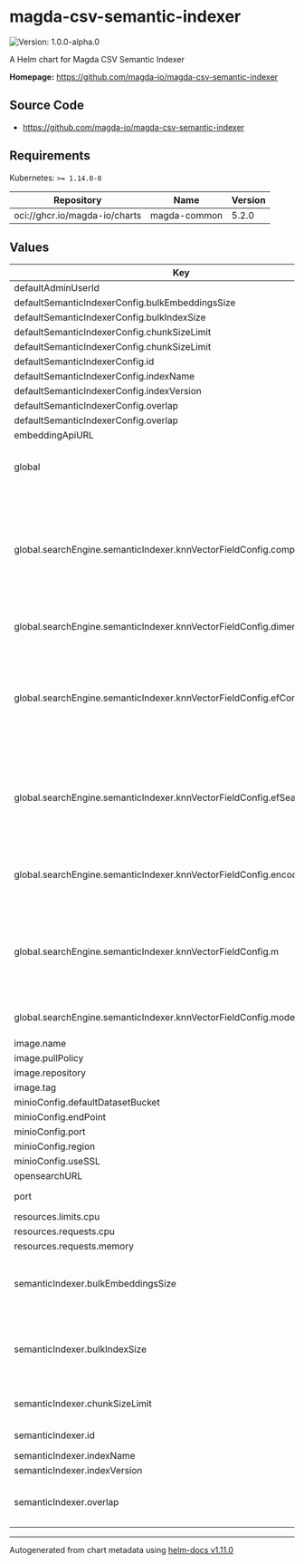 # magda-csv-semantic-indexer

![Version: 1.0.0-alpha.0](https://img.shields.io/badge/Version-1.0.0--alpha.0-informational?style=flat-square)

A Helm chart for Magda CSV Semantic Indexer

**Homepage:** <https://github.com/magda-io/magda-csv-semantic-indexer>

## Source Code

* <https://github.com/magda-io/magda-csv-semantic-indexer>

## Requirements

Kubernetes: `>= 1.14.0-0`

| Repository | Name | Version |
|------------|------|---------|
| oci://ghcr.io/magda-io/charts | magda-common | 5.2.0 |

## Values

| Key | Type | Default | Description |
|-----|------|---------|-------------|
| defaultAdminUserId | string | `"00000000-0000-4000-8000-000000000000"` |  |
| defaultSemanticIndexerConfig.bulkEmbeddingsSize | int | `1` |  |
| defaultSemanticIndexerConfig.bulkIndexSize | int | `50` |  |
| defaultSemanticIndexerConfig.chunkSizeLimit | int | `512` |  |
| defaultSemanticIndexerConfig.chunkSizeLimit | int | `512` |  |
| defaultSemanticIndexerConfig.id | string | `"csv-semantic-indexer"` |  |
| defaultSemanticIndexerConfig.indexName | string | `"semantic-index"` |  |
| defaultSemanticIndexerConfig.indexVersion | int | `1` |  |
| defaultSemanticIndexerConfig.overlap | int | `50` |  |
| defaultSemanticIndexerConfig.overlap | int | `50` |  |
| embeddingApiURL | string | `"http://magda-embedding-api"` |  |
| global | object | `{"image":{},"rollingUpdate":{},"searchEngine":{"defaultDatasetBucket":"magda-datasets","semanticIndexer":{"indexName":null,"indexVersion":null,"knnVectorFieldConfig":{"compressionLevel":null,"dimension":768,"efConstruction":100,"efSearch":100,"encoder":{"clip":false,"name":"sq","type":"fp16"},"m":16,"mode":"in_memory","spaceType":"l2"},"numberOfReplicas":0,"numberOfShards":1}}}` | only for providing appropriate default value for helm lint |
| global.searchEngine.semanticIndexer.knnVectorFieldConfig.compressionLevel | string | `nil` | The compression_level mapping parameter selects a quantization encoder that reduces vector memory consumption by the given factor. |
| global.searchEngine.semanticIndexer.knnVectorFieldConfig.dimension | int | `768` | Dimension of the embedding vectors. |
| global.searchEngine.semanticIndexer.knnVectorFieldConfig.efConstruction | int | `100` | Similar to efSearch but used during index construction. Higher values improve search quality but increase index build time. |
| global.searchEngine.semanticIndexer.knnVectorFieldConfig.efSearch | int | `100` | The size of the candidate queue during search. Larger values may improve search quality but increase search latency. |
| global.searchEngine.semanticIndexer.knnVectorFieldConfig.encoder | object | `{"clip":false,"name":"sq","type":"fp16"}` | FAISS Encoder configuration (If compressionLevel is set, encoder will be ignored). |
| global.searchEngine.semanticIndexer.knnVectorFieldConfig.m | int | `16` | The maximum number of graph edges per vector. Higher values increase memory usage but may improve search quality. |
| global.searchEngine.semanticIndexer.knnVectorFieldConfig.mode | string | `"in_memory"` | Vector workload mode: `on_disk` or `in_memory`. |
| image.name | string | `"data61/magda-csv-semantic-indexer"` |  |
| image.pullPolicy | string | `"IfNotPresent"` |  |
| image.repository | string | `"localhost:5000"` |  |
| image.tag | string | `"latest"` |  |
| minioConfig.defaultDatasetBucket | string | `""` |  |
| minioConfig.endPoint | string | `"magda-minio"` |  |
| minioConfig.port | int | `9000` |  |
| minioConfig.region | string | `""` |  |
| minioConfig.useSSL | bool | `false` |  |
| opensearchURL | string | `"http://opensearch:9200"` |  |
| port | int | `6305` | Service port configuration |
| resources.limits.cpu | string | `"100m"` |  |
| resources.requests.cpu | string | `"50m"` |  |
| resources.requests.memory | string | `"200Mi"` |  |
| semanticIndexer.bulkEmbeddingsSize | int | `nil` | number of string we request embedding api to process in one request |
| semanticIndexer.bulkIndexSize | int | `nil` | Number of documents we send to OpenSearch for bulk processing in a single request |
| semanticIndexer.chunkSizeLimit | int | `nil` | The maximum number of tokens in a single chunk. |
| semanticIndexer.id | string | `"csv-semantic-indexer-5"` | Semantic indexer ID |
| semanticIndexer.indexName | string | `nil` | index name |
| semanticIndexer.indexVersion | int | `nil` | index version |
| semanticIndexer.overlap | int | `nil` | The number of overlapping tokens between chunks. |

----------------------------------------------
Autogenerated from chart metadata using [helm-docs v1.11.0](https://github.com/norwoodj/helm-docs/releases/v1.11.0)
